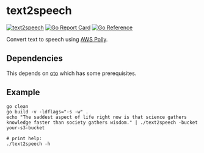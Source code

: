 # text2speech
[![text2speech](https://github.com/kmulvey/text2speech/actions/workflows/release_build.yml/badge.svg)](https://github.com/kmulvey/text2speech/actions/workflows/release_build.yml) [![Go Report Card](https://goreportcard.com/badge/github.com/kmulvey/imageconvert)](https://goreportcard.com/report/github.com/kmulvey/imageconvert) [![Go Reference](https://pkg.go.dev/badge/github.com/kmulvey/imageconvert.svg)](https://pkg.go.dev/github.com/kmulvey/imageconvert)

Convert text to speech using [AWS Polly](https://aws.amazon.com/polly/).

## Dependencies
This depends on [oto](https://github.com/hajimehoshi/oto#prerequisite) which has some prerequisites.

## Example
```
go clean
go build -v -ldflags="-s -w" . 
echo "The saddest aspect of life right now is that science gathers knowledge faster than society gathers wisdom." | ./text2speech -bucket your-s3-bucket

# print help:
./text2speech -h
```
